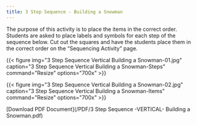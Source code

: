 ```yaml
---
title: 3 Step Sequence - Building a Snowman
---
```


The purpose of this activity is to place the items in the correct order.
Students are asked to place labels and symbols for each step of the sequence below. Cut out the squares and have the students place them in the correct order on the “Sequencing Activity” page.

{{< figure
img="3 Step Sequence Vertical Building a Snowman-01.jpg"
caption="3 Step Sequence Vertical Building a Snowman-Steps"
command="Resize"
options="700x" >}}

{{< figure
img="3 Step Sequence Vertical Building a Snowman-02.jpg"
caption="3 Step Sequence Vertical Building a Snowman-Items"
command="Resize"
options="700x" >}}


[Download PDF Document](/PDF/3 Step Sequence -VERTICAL- Building a Snowman.pdf)
